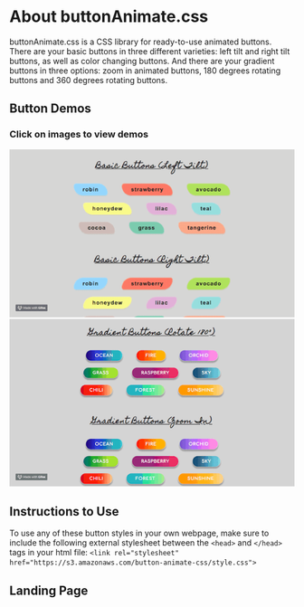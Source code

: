# About buttonAnimate.css
buttonAnimate.css is a CSS library for ready-to-use animated buttons.  There are your basic buttons in three different varieties: left tilt and right tilt buttons, as well as color changing buttons.  And there are your gradient buttons in three options: zoom in animated buttons, 180 degrees rotating buttons and 360 degrees rotating buttons.

## Button Demos
### Click on images to view demos
![Basic Buttons](/sources/images/demo_basicbuttons.gif)  
![Gradient Buttons](sources/images/demo_gradientbuttons.gif)


## Instructions to Use
To use any of these button styles in your own webpage, make sure to include the following external stylesheet between the `<head>` and `</head>` tags in your html file:
`<link rel="stylesheet" href="https://s3.amazonaws.com/button-animate-css/style.css">`


## Landing Page

